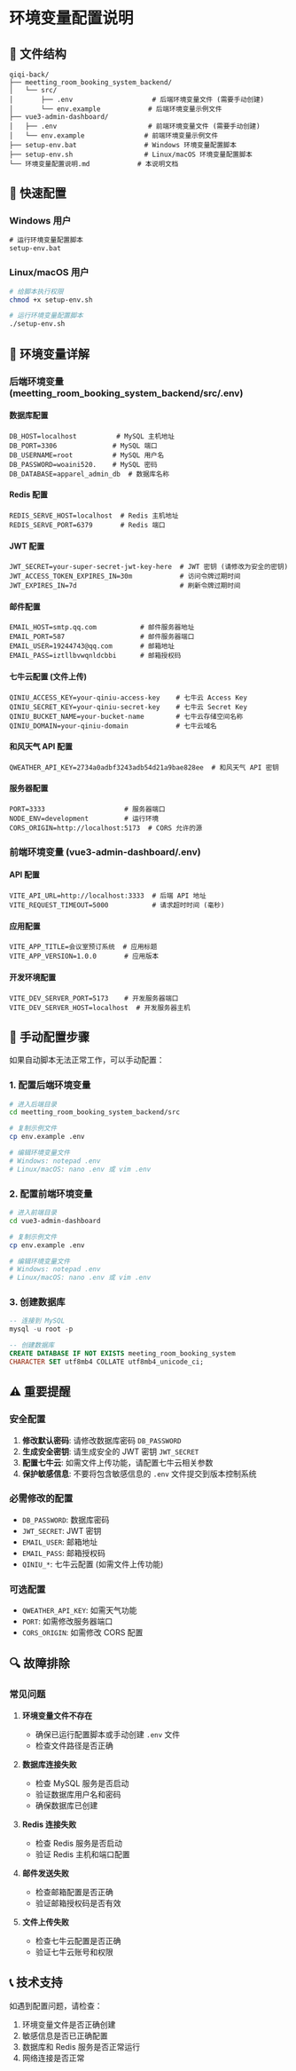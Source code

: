 # 环境变量配置说明

## 📁 文件结构

```
qiqi-back/
├── meetting_room_booking_system_backend/
│   └── src/
│       ├── .env                    # 后端环境变量文件 (需要手动创建)
│       └── env.example            # 后端环境变量示例文件
├── vue3-admin-dashboard/
│   ├── .env                       # 前端环境变量文件 (需要手动创建)
│   └── env.example               # 前端环境变量示例文件
├── setup-env.bat                 # Windows 环境变量配置脚本
├── setup-env.sh                  # Linux/macOS 环境变量配置脚本
└── 环境变量配置说明.md            # 本说明文档
```

## 🚀 快速配置

### Windows 用户
```cmd
# 运行环境变量配置脚本
setup-env.bat
```

### Linux/macOS 用户
```bash
# 给脚本执行权限
chmod +x setup-env.sh

# 运行环境变量配置脚本
./setup-env.sh
```

## 📝 环境变量详解

### 后端环境变量 (meetting_room_booking_system_backend/src/.env)

#### 数据库配置
```env
DB_HOST=localhost          # MySQL 主机地址
DB_PORT=3306              # MySQL 端口
DB_USERNAME=root          # MySQL 用户名
DB_PASSWORD=woaini520.    # MySQL 密码
DB_DATABASE=apparel_admin_db  # 数据库名称
```

#### Redis 配置
```env
REDIS_SERVE_HOST=localhost  # Redis 主机地址
REDIS_SERVE_PORT=6379       # Redis 端口
```

#### JWT 配置
```env
JWT_SECRET=your-super-secret-jwt-key-here  # JWT 密钥 (请修改为安全的密钥)
JWT_ACCESS_TOKEN_EXPIRES_IN=30m            # 访问令牌过期时间
JWT_EXPIRES_IN=7d                          # 刷新令牌过期时间
```

#### 邮件配置
```env
EMAIL_HOST=smtp.qq.com           # 邮件服务器地址
EMAIL_PORT=587                   # 邮件服务器端口
EMAIL_USER=19244743@qq.com       # 邮箱地址
EMAIL_PASS=iztllbvwqnldcbbi      # 邮箱授权码
```

#### 七牛云配置 (文件上传)
```env
QINIU_ACCESS_KEY=your-qiniu-access-key    # 七牛云 Access Key
QINIU_SECRET_KEY=your-qiniu-secret-key    # 七牛云 Secret Key
QINIU_BUCKET_NAME=your-bucket-name        # 七牛云存储空间名称
QINIU_DOMAIN=your-qiniu-domain            # 七牛云域名
```

#### 和风天气 API 配置
```env
QWEATHER_API_KEY=2734a0adbf3243adb54d21a9bae828ee  # 和风天气 API 密钥
```

#### 服务器配置
```env
PORT=3333                    # 服务器端口
NODE_ENV=development         # 运行环境
CORS_ORIGIN=http://localhost:5173  # CORS 允许的源
```

### 前端环境变量 (vue3-admin-dashboard/.env)

#### API 配置
```env
VITE_API_URL=http://localhost:3333  # 后端 API 地址
VITE_REQUEST_TIMEOUT=5000           # 请求超时时间 (毫秒)
```

#### 应用配置
```env
VITE_APP_TITLE=会议室预订系统  # 应用标题
VITE_APP_VERSION=1.0.0       # 应用版本
```

#### 开发环境配置
```env
VITE_DEV_SERVER_PORT=5173    # 开发服务器端口
VITE_DEV_SERVER_HOST=localhost  # 开发服务器主机
```

## 🔧 手动配置步骤

如果自动脚本无法正常工作，可以手动配置：

### 1. 配置后端环境变量
```bash
# 进入后端目录
cd meetting_room_booking_system_backend/src

# 复制示例文件
cp env.example .env

# 编辑环境变量文件
# Windows: notepad .env
# Linux/macOS: nano .env 或 vim .env
```

### 2. 配置前端环境变量
```bash
# 进入前端目录
cd vue3-admin-dashboard

# 复制示例文件
cp env.example .env

# 编辑环境变量文件
# Windows: notepad .env
# Linux/macOS: nano .env 或 vim .env
```

### 3. 创建数据库
```sql
-- 连接到 MySQL
mysql -u root -p

-- 创建数据库
CREATE DATABASE IF NOT EXISTS meeting_room_booking_system 
CHARACTER SET utf8mb4 COLLATE utf8mb4_unicode_ci;
```

## ⚠️ 重要提醒

### 安全配置
1. **修改默认密码**: 请修改数据库密码 `DB_PASSWORD`
2. **生成安全密钥**: 请生成安全的 JWT 密钥 `JWT_SECRET`
3. **配置七牛云**: 如需文件上传功能，请配置七牛云相关参数
4. **保护敏感信息**: 不要将包含敏感信息的 `.env` 文件提交到版本控制系统

### 必需修改的配置
- `DB_PASSWORD`: 数据库密码
- `JWT_SECRET`: JWT 密钥
- `EMAIL_USER`: 邮箱地址
- `EMAIL_PASS`: 邮箱授权码
- `QINIU_*`: 七牛云配置 (如需文件上传功能)

### 可选配置
- `QWEATHER_API_KEY`: 如需天气功能
- `PORT`: 如需修改服务器端口
- `CORS_ORIGIN`: 如需修改 CORS 配置

## 🔍 故障排除

### 常见问题

1. **环境变量文件不存在**
   - 确保已运行配置脚本或手动创建 `.env` 文件
   - 检查文件路径是否正确

2. **数据库连接失败**
   - 检查 MySQL 服务是否启动
   - 验证数据库用户名和密码
   - 确保数据库已创建

3. **Redis 连接失败**
   - 检查 Redis 服务是否启动
   - 验证 Redis 主机和端口配置

4. **邮件发送失败**
   - 检查邮箱配置是否正确
   - 验证邮箱授权码是否有效

5. **文件上传失败**
   - 检查七牛云配置是否正确
   - 验证七牛云账号和权限

## 📞 技术支持

如遇到配置问题，请检查：
1. 环境变量文件是否正确创建
2. 敏感信息是否已正确配置
3. 数据库和 Redis 服务是否正常运行
4. 网络连接是否正常 